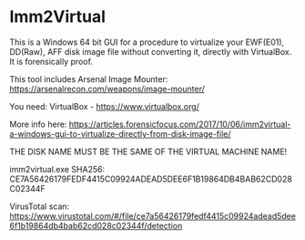 # Imm2Virtual

This is a Windows 64 bit GUI for a procedure to virtualize your EWF(E01), DD(Raw), AFF disk image file without converting it, directly with VirtualBox. It is forensically proof.

This tool includes Arsenal Image Mounter:
https://arsenalrecon.com/weapons/image-mounter/

You need:
VirtualBox - https://www.virtualbox.org/

More info here: https://articles.forensicfocus.com/2017/10/06/imm2virtual-a-windows-gui-to-virtualize-directly-from-disk-image-file/

THE DISK NAME MUST BE THE SAME OF THE VIRTUAL MACHINE NAME!

imm2virtual.exe SHA256: CE7A56426179FEDF4415C09924ADEAD5DEE6F1B19864DB4BAB62CD028C02344F

VirusTotal scan:
https://www.virustotal.com/#/file/ce7a56426179fedf4415c09924adead5dee6f1b19864db4bab62cd028c02344f/detection
